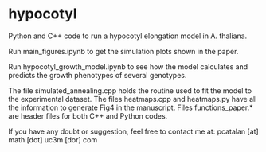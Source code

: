 # hypocotyl
Python and C++ code to run a hypocotyl elongation model in A. thaliana.

Run main_figures.ipynb to get the simulation plots shown in the paper.

Run hypocotyl_growth_model.ipynb to see how the model calculates and predicts the growth phenotypes of several genotypes.

The file simulated_annealing.cpp holds the routine used to fit the model to the experimental dataset. The files heatmaps.cpp and heatmaps.py have all the information to generate Fig4 in the manuscript. Files functions_paper.* are header files for both C++ and Python codes.

If you have any doubt or suggestion, feel free to contact me at: pcatalan [at] math [dot] uc3m [dor] com
